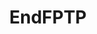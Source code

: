 ---
title: EndFPTP
crosslinks:
- autotldr
- TrueReddit
- politics
- Voting
- Political_Revolution
- xkcd
- SandersForPresident
- Maine
- electionreform
- CryptoUBI
- CGPGrey
- starterpacks
- Suomi
- changemyview
- worldpolitics
- Gerrymandering
- philosophy
- RanktheVote
- BlueMidterm2018
- New_Movement
---